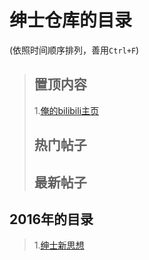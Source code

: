 <h1 id="绅士仓库的目录">绅士仓库的目录</h1>

<p>(依照时间顺序排列，善用<code>Ctrl+F</code>)</p>

<blockquote>
  <h2 id="置顶内容">置顶内容</h2>
  
  <p>1.<a href="http://space.bilibili.com/10819469/#!/index">俺的bilibili主页</a></p>
  
  <h2 id="热门帖子">热门帖子</h2>
  
  <h2 id="最新帖子">最新帖子</h2>
</blockquote>

<h2 id="2016年的目录">2016年的目录</h2>

<blockquote>
  <p>1.<a href="https://github.com/th00/GentleLib/blob/master/New%20mind2016-01-31i.md">绅士新思想</a></p>
</blockquote>
